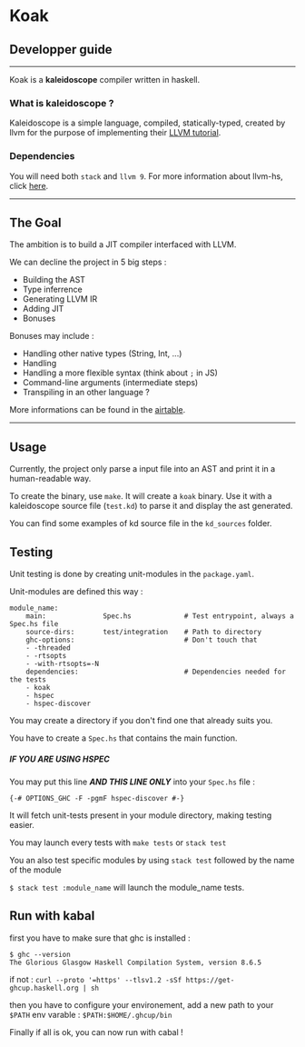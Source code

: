 # Koak
## Developper guide
---

Koak is a **kaleidoscope** compiler written in haskell.

### What is kaleidoscope ?

Kaleidoscope is a simple language, compiled, statically-typed, created by llvm for the purpose of implementing their [LLVM tutorial](https://llvm.org/docs/tutorial/OCamlLangImpl1.html#the-basic-language).

### Dependencies

You will need both `stack` and `llvm 9`. For more information about llvm-hs, click [here](https://github.com/llvm-hs/llvm-hs/blob/llvm-4/README.md#installing-llvm).

---
## The Goal

The ambition is to build a JIT compiler interfaced with LLVM.

We can decline the project in 5 big steps :

- Building the AST
- Type inferrence
- Generating LLVM IR
- Adding JIT
- Bonuses


Bonuses may include :

- Handling other native types (String, Int, ...)
- Handling 
- Handling a more flexible syntax (think about `;` in JS)
- Command-line arguments (intermediate steps)
- Transpiling in an other language ?

More informations can be found in the [airtable](https://airtable.com/tblMjy6rQnNTC7BlU/viwyy98dUlRanFF85?blocks=hide).

---

## Usage

Currently, the project only parse a input file into an AST and print it in a human-readable way.

To create the binary, use `make`. It will create a `koak` binary. Use it with a kaleidoscope source file (`test.kd`) to parse it and display the ast generated.

You can find some examples of kd source file in the `kd_sources` folder.

## Testing

Unit testing is done by creating unit-modules in the `package.yaml`.

Unit-modules are defined this way :

```
module_name:
    main:              Spec.hs             # Test entrypoint, always a Spec.hs file
    source-dirs:       test/integration    # Path to directory
    ghc-options:                           # Don't touch that
    - -threaded
    - -rtsopts
    - -with-rtsopts=-N
    dependencies:                          # Dependencies needed for the tests
    - koak
    - hspec
    - hspec-discover
```

You may create a directory if you don't find one that already suits you.

You have to create a `Spec.hs` that contains the main function.

##### IF YOU ARE USING HSPEC

You may put this line ***AND THIS LINE ONLY*** into your `Spec.hs` file :

`{-# OPTIONS_GHC -F -pgmF hspec-discover #-}`

It will fetch unit-tests present in your module directory, making testing easier.

You may launch every tests with `make tests` or `stack test`

You an also test specific modules by using `stack test` followed by the name of the module

`$ stack test :module_name` will launch the module_name tests.


## Run with kabal
first you have to make sure that ghc is installed : 
```
$ ghc --version
The Glorious Glasgow Haskell Compilation System, version 8.6.5
```
if not : `curl --proto '=https' --tlsv1.2 -sSf https://get-ghcup.haskell.org | sh`

then you have to configure your environement, add a new path to your `$PATH` env varable :
`$PATH:$HOME/.ghcup/bin`

Finally if all is ok, you can now run with cabal !